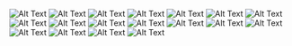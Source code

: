 ![Alt Text](SQLScreen-shots/Screenshot%20(400).png)
![Alt Text](SQLScreen-shots/Screenshot%20(399).png)
![Alt Text](SQLScreen-shots/Screenshot%20(403).png)
![Alt Text](SQLScreen-shots/Screenshot%20(404).png)
![Alt Text](SQLScreen-shots/Screenshot%20(405).png)
![Alt Text](SQLScreen-shots/Screenshot%20(406).png)
![Alt Text](SQLScreen-shots/Screenshot%20(408).png)
![Alt Text](SQLScreen-shots/Screenshot%20(409).png)
![Alt Text](SQLScreen-shots/Screenshot%20(410).png)
![Alt Text](SQLScreen-shots/Screenshot%20(411).png)
![Alt Text](SQLScreen-shots/Screenshot%20(412).png)
![Alt Text](SQLScreen-shots/Screenshot%20(413).png)
![Alt Text](SQLScreen-shots/Screenshot%20(414).png)
![Alt Text](SQLScreen-shots/Screenshot%20(415).png)
![Alt Text](SQLScreen-shots/Screenshot%20(416).png)
![Alt Text](SQLScreen-shots/Screenshot%20(417).png)
![Alt Text](SQLScreen-shots/Screenshot%20(418).png)
![Alt Text](SQLScreen-shots/Screenshot%20(419).png)